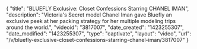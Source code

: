 {
    "title": "BLUEFLY Exclusive: Closet Confessions Starring CHANEL IMAN",
    "description": "Victoria's Secret model Chanel Iman gave Bluefly an exclusive peek at her packing strategy for her multiple modeling trips around the world.",
    "videoid": "3817007",
    "date_created": "1423255307",
    "date_modified": "1423255307",
    "type": "captivate",
    "layout": "video",
    "url": "\/v\/bluefly-exclusive-closet-confessions-starring-chanel-iman\/3817007"
}